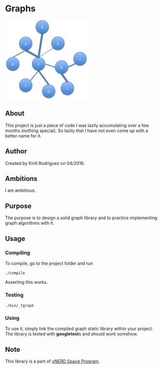 # Graphs

![pic](./_Icon.jpg)

## About

This project is just a piece of code I was lazily accumulating over a few months (nothing special). So lazily that I have not even come up with a better name for it.

## Author

Created by Kirill Rodriguez on 04/2016.

## Ambitions

I am ambitious.

## Purpose

The purpose is to design a solid graph library and to practice implementing graph algorithms with it.

## Usage

### Compiling

To compile, go to the project folder and run

	./compile

Asserting this works.

### Testing

	./bin/_tgraph

### Using

To use it, simply link the compiled graph static library within your project. The library is tested with **googletest**s and should work somehow.

## Note

This library is a part of [xNERD Space Program](https://github.com/theoden8/xNERD/projects/1).
